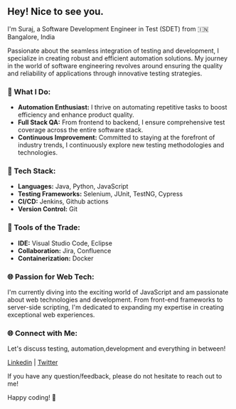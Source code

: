 ## Hey! Nice to see you.

I'm Suraj, a Software Development Engineer in Test (SDET) from  🇮🇳 Bangalore, India 

Passionate about the seamless integration of testing and development, I specialize in creating robust and efficient automation solutions. My journey in the world of software engineering revolves around ensuring the quality and reliability of applications through innovative testing strategies.

### 🌟 What I Do:

- **Automation Enthusiast:** I thrive on automating repetitive tasks to boost efficiency and enhance product quality.
- **Full Stack QA:** From frontend to backend, I ensure comprehensive test coverage across the entire software stack.
- **Continuous Improvement:** Committed to staying at the forefront of industry trends, I continuously explore new testing methodologies and technologies.

### 🚀 Tech Stack:

- **Languages:** Java, Python, JavaScript
- **Testing Frameworks:** Selenium, JUnit, TestNG, Cypress
- **CI/CD:** Jenkins, Github actions
- **Version Control:** Git

### 🔧 Tools of the Trade:

- **IDE:** Visual Studio Code, Eclipse
- **Collaboration:** Jira, Confluence
- **Containerization:** Docker

### 🌐 Passion for Web Tech:

I'm currently diving into the exciting world of JavaScript and am passionate about web technologies and development. From front-end frameworks to server-side scripting, I'm dedicated to expanding my expertise in creating exceptional web experiences.

### 🌐 Connect with Me:

Let's discuss testing, automation,development and everything in between!    

<a href="https://www.linkedin.com/in/suraj-sundar/">Linkedin</a> | 
<a href="https://twitter.com/surajsundar15">Twitter</a>
</br>

If you have any question/feedback, please do not hesitate to reach out to me!

Happy coding! 🚀

